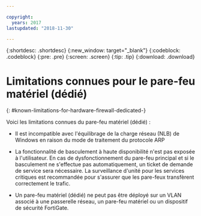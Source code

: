 ```yaml
---

copyright:
  years: 2017
lastupdated: "2018-11-30"

---
```


{:shortdesc: .shortdesc}
{:new_window: target="_blank"}
{:codeblock: .codeblock}
{:pre: .pre}
{:screen: .screen}
{:tip: .tip}
{:download: .download}

# Limitations connues pour le pare-feu matériel (dédié)
{: #known-limitations-for-hardware-firewall-dedicated-}

Voici les limitations connues du pare-feu matériel (dédié) :

* Il est incompatible avec l'équilibrage de la charge réseau (NLB) de Windows en raison du mode de traitement du protocole ARP

* La fonctionnalité de basculement à haute disponibilité n'est pas exposée à l'utilisateur. En cas de dysfonctionnement du pare-feu principal et si le basculement ne s'effectue pas automatiquement, un ticket de demande de service sera nécessaire. La surveillance d'unité pour les services critiques est recommandée pour s'assurer que les pare-feux transfèrent correctement le trafic.

* Un pare-feu matériel (dédié) ne peut pas être déployé sur un VLAN associé à une passerelle réseau, un pare-feu matériel ou un dispositif de sécurité FortiGate.
